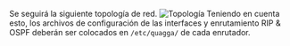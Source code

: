 Se seguirá la siguiente topología de red.
![Topología](topologia.png)
Teniendo en cuenta esto, los archivos de configuración de las interfaces y enrutamiento RIP & OSPF deberán ser colocados en `/etc/quagga/` de cada enrutador.
